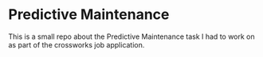 # Predictive Maintenance
This is a small repo about the Predictive Maintenance task I had to work on as part of the crossworks job application.
